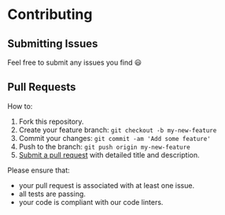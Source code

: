 # Contributing

## Submitting Issues

Feel free to submit any issues you find 😃

## Pull Requests

How to:

1.  Fork this repository.
2.  Create your feature branch: `git checkout -b my-new-feature`
3.  Commit your changes: `git commit -am 'Add some feature'`
4.  Push to the branch: `git push origin my-new-feature`
5.  [Submit a pull request](https://www.digitalocean.com/community/tutorials/how-to-create-a-pull-request-on-github) with detailed title and description.

Please ensure that:

* your pull request is associated with at least one issue.
* all tests are passing.
* your code is compliant with our code linters.
